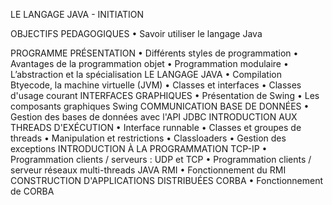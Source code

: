LE LANGAGE JAVA - INITIATION </br>

OBJECTIFS PEDAGOGIQUES
• 	Savoir utiliser le langage Java

PROGRAMME
PRÉSENTATION
•	 Différents styles de programmation
• 	Avantages de la programmation objet
• 	Programmation modulaire
• 	L’abstraction et la spécialisation
LE LANGAGE JAVA
• 	Compilation Btyecode, la machine virtuelle (JVM)
• 	Classes et interfaces
• 	Classes d'usage courant
INTERFACES GRAPHIQUES
• 	Présentation de Swing
• 	Les composants graphiques Swing
COMMUNICATION BASE DE DONNÉES
• 	Gestion des bases de données avec l'API JDBC
INTRODUCTION AUX THREADS D'EXÉCUTION
• 	Interface runnable
• 	Classes et groupes de threads
• 	Manipulation et restrictions
• 	Classloaders
• 	Gestion des exceptions
INTRODUCTION À LA PROGRAMMATION TCP-IP
• 	Programmation clients / serveurs : UDP et TCP
• 	Programmation clients / serveur réseaux multi-threads
JAVA RMI
• 	Fonctionnement du RMI
CONSTRUCTION D'APPLICATIONS DISTRIBUÉES CORBA
• 	Fonctionnement de CORBA

